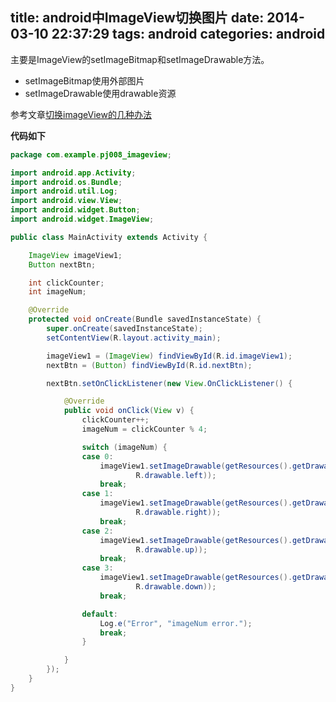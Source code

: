 title: android中ImageView切换图片
date: 2014-03-10 22:37:29
tags: android
categories: android
---

<!--head-->

主要是ImageView的setImageBitmap和setImageDrawable方法。

* setImageBitmap使用外部图片
* setImageDrawable使用drawable资源

参考文章[切换imageView的几种办法](http://blog.csdn.net/h3c4lenovo/article/details/7669455 "切换imageView的几种办法")

**代码如下**

<!--more-->

<!--body-->

``` java
package com.example.pj008_imageview;

import android.app.Activity;
import android.os.Bundle;
import android.util.Log;
import android.view.View;
import android.widget.Button;
import android.widget.ImageView;

public class MainActivity extends Activity {

	ImageView imageView1;
	Button nextBtn;

	int clickCounter;
	int imageNum;

	@Override
	protected void onCreate(Bundle savedInstanceState) {
		super.onCreate(savedInstanceState);
		setContentView(R.layout.activity_main);

		imageView1 = (ImageView) findViewById(R.id.imageView1);
		nextBtn = (Button) findViewById(R.id.nextBtn);

		nextBtn.setOnClickListener(new View.OnClickListener() {

			@Override
			public void onClick(View v) {
				clickCounter++;
				imageNum = clickCounter % 4;

				switch (imageNum) {
				case 0:
					imageView1.setImageDrawable(getResources().getDrawable(
							R.drawable.left));
					break;
				case 1:
					imageView1.setImageDrawable(getResources().getDrawable(
							R.drawable.right));
					break;
				case 2:
					imageView1.setImageDrawable(getResources().getDrawable(
							R.drawable.up));
					break;
				case 3:
					imageView1.setImageDrawable(getResources().getDrawable(
							R.drawable.down));
					break;

				default:
					Log.e("Error", "imageNum error.");
					break;
				}

			}
		});
	}
}

```